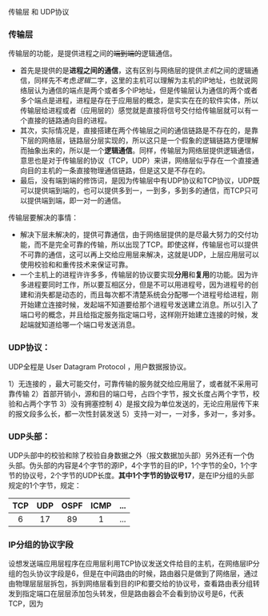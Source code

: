 传输层 和 UDP协议

### 传输层

传输层的功能，是提供进程之间的~~端到端的~~逻辑通信。

- 首先是提供的是**进程之间的通信**，这有区别与网络层的提供*主机*之间的逻辑通信，同样先不考虑*逻辑*二字，这里的主机可以理解为主机的IP地址，也就说网络层认为通信的端点是两个或者多个IP地址，但是传输层认为通信的两个或者多个端点是进程，进程是存在于应用层的概念，是实实在在的软件实体，所以传输层给进程或者（应用层的）感觉就是直接将信号交付给传输层就可以有一个直接的链路通向目的进程。
- 其次，实际情况是，直接搭建在两个传输层之间的通信链路是不存在的，是靠下层的网络层，链路层分层实现的，所以这只是一个假象的逻辑链路方便理解而抽象出来的，所以是一个**逻辑通信**。同样，传输层为网络层提供逻辑通信，意思也是对于传输层的协议（TCP，UDP）来讲，网络层似乎存在一个直接通向目的主机的一条直接物理通信链路，但是这又是不存在的。
- 最后，没有端到端的修饰词，是因为传输层中有UDP协议和TCP协议，UDP既可以提供端到端的，也可以提供多到一，一到多，多到多的通信，而TCP只可以提供端到端，即一对一的通信。

传输层要解决的事情：

- 解决下层未解决的，提供可靠通信，由于网络层提供的是尽最大努力的交付功能，而不是完全可靠的传输，所以出现了TCP。即使这样，传输层也可以提供不可靠的通信，这可以再上交给应用层来解决，这就是UDP，上层应用层可以使用校验和和重传技术来保证可靠。
- 一个主机上的进程许许多多，传输层的协议要实现**分用**和**复用**的功能。因为许多进程要同时工作，所以要互相区分，但是不可以用进程号，因为进程号的创建和消失都是动态的，而且每次都不清楚系统会分配哪一个进程号给进程，刚开始建立连接时候，发起端不知道要给那个进程号发送建立消息。所以引入了端口号的概念，并且给指定服务指定端口号，这样刚开始建立连接的时候，发起端就知道给哪一个端口号发送消息。

### UDP协议：

UDP全程是 User Datagram Protocol ，用户数据报协议。

1）无连接的 ，最大可能交付，可靠传输的服务就交给应用层了，或者就不采用可靠传输 2）首部开销小，源和目的端口号，占四个字节，报文长度占两个字节，校验和占两个字节 3）没有拥塞控制 4）是报文段为单位发送的，无论应用层传下来的报文段多么长，都一次性封装发送 5）支持一对一，一对多，多对一，多对多。

### UDP头部：

UDP头部中的校验和除了校验自身数据之外（报文数据加头部）另外还有一个伪头部。伪头部的内容是4个字节的源IP，4个字节的目的IP，1个字节的全0，1个字节的协议号，2个字节的UDP长度。**其中1个字节的协议号17**，是在IP分组的头部规定的1个字节，规定：

| TCP  | UDP  | OSPF | ICMP | ...  |
| :--: | :--: | :--: | :--: | :--: |
|  6   |  17  |  89  |  1   | ...  |

### IP分组的协议字段

设想发送端应用层程序在应用层利用TCP协议发送文件给目的主机，在网络层IP分组的包头协议字段是6，但是在中间路由的时候，路由器只是做到了网络层，通过由物理层层层拆包，拆到网络层看到目的IP和要交给的协议号，查看路由表分组转发到指定端口在层层添加包头转发，但是路由器会不会看到协议号是6，代表TCP，因为